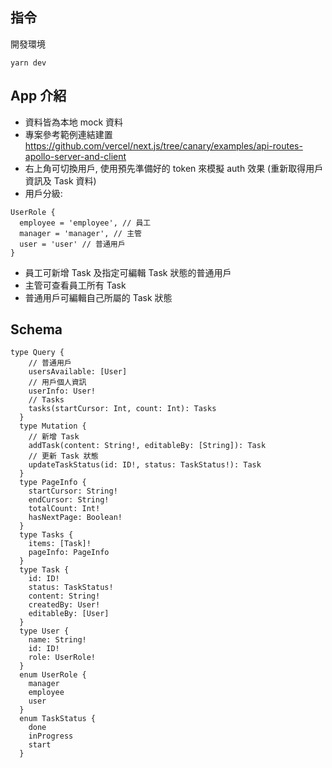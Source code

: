 ## 指令
開發環境
```
yarn dev
```

## App 介紹
- 資料皆為本地 mock 資料
- 專案參考範例連結建置 https://github.com/vercel/next.js/tree/canary/examples/api-routes-apollo-server-and-client
- 右上角可切換用戶, 使用預先準備好的 token 來模擬 auth 效果 (重新取得用戶資訊及 Task 資料)
- 用戶分級:
```
UserRole {
  employee = 'employee', // 員工
  manager = 'manager', // 主管
  user = 'user' // 普通用戶
}
```
- 員工可新增 Task 及指定可編輯 Task 狀態的普通用戶
- 主管可查看員工所有 Task
- 普通用戶可編輯自己所屬的 Task 狀態

## Schema
```
type Query {
    // 普通用戶
    usersAvailable: [User]
    // 用戶個人資訊
    userInfo: User!
    // Tasks
    tasks(startCursor: Int, count: Int): Tasks
  }
  type Mutation {
    // 新增 Task
    addTask(content: String!, editableBy: [String]): Task
    // 更新 Task 狀態
    updateTaskStatus(id: ID!, status: TaskStatus!): Task
  }
  type PageInfo {
    startCursor: String!
    endCursor: String!
    totalCount: Int!
    hasNextPage: Boolean!
  }
  type Tasks {
    items: [Task]!
    pageInfo: PageInfo
  }
  type Task {
    id: ID!
    status: TaskStatus!
    content: String!
    createdBy: User!
    editableBy: [User]
  }
  type User {
    name: String!
    id: ID!
    role: UserRole!
  }
  enum UserRole {
    manager
    employee
    user
  }
  enum TaskStatus {
    done
    inProgress
    start
  }
```